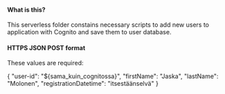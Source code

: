 
#### What is this?

This serverless folder constains necessary scripts to add new users to application with Cognito and save them to user database. 


#### HTTPS JSON POST format

These values are required:

{
    "user-id": "${sama_kuin_cognitossa}",
    "firstName": "Jaska",
    "lastName": "Molonen",
    "registrationDatetime": "itsestäänselvä"
}
